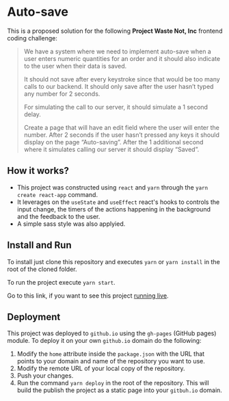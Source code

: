 # Auto-save

This is a proposed solution for the following **Project Waste Not, Inc** frontend coding challenge:

> We have a system where we need to implement auto-save when a user enters numeric quantities for an order and it should also indicate to the user when their data is saved.
>
> It should not save after every keystroke since that would be too many calls to our backend. It should only save after the user hasn’t typed any number for 2 seconds.
>
> For simulating the call to our server, it should simulate a 1 second delay.
>
> Create a page that will have an edit field where the user will enter the number. After 2 seconds if the user hasn’t pressed any keys it should display on the page “Auto-saving”. After the 1 additional second where it simulates calling our server it should display “Saved”.

## How it works?

- This project was constructed using `react` and `yarn` through the `yarn create react-app` command.
- It leverages on the `useState` and `useEffect` react's hooks to controls the input change, the timers of the actions happening in the background and the feedback to the user.
- A simple sass style was also applyied.

## Install and Run

To install just clone this repository and executes `yarn` or `yarn install` in the root of the cloned folder.

To run the project execute `yarn start`.

Go to this link, if you want to see this project [running live](https://dchiang.github.io/auto-save/ "https://dchiang.github.io/auto-save/").

## Deployment

This project was deployed to `github.io` using the `gh-pages` (GitHub pages) module. To deploy it on your own `github.io` domain do the following:

1. Modify the `home` attribute inside the `package.json` with the URL that points to your domain and name of the repository you want to use.
2. Modify the remote URL of your local copy of the repository.
3. Push your changes.
4. Run the command `yarn deploy` in the root of the repository. This will build the publish the project as a static page into your `gitbuh.io` domain.